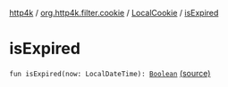 [http4k](../../index.md) / [org.http4k.filter.cookie](../index.md) / [LocalCookie](index.md) / [isExpired](./is-expired.md)

# isExpired

`fun isExpired(now: LocalDateTime): `[`Boolean`](https://kotlinlang.org/api/latest/jvm/stdlib/kotlin/-boolean/index.html) [(source)](https://github.com/http4k/http4k/blob/master/http4k-core/src/main/kotlin/org/http4k/filter/cookie/clientCookies.kt#L10)